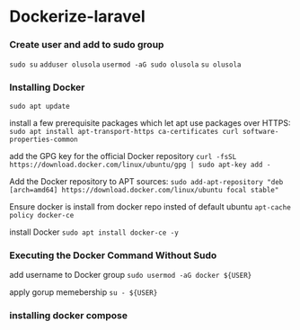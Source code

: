 # Dockerize-laravel

### Create user and add to sudo group

`sudo su`
`adduser olusola`
`usermod -aG sudo olusola`
`su olusola`





### Installing Docker

`sudo apt update`

install a few prerequisite packages which let apt use packages over HTTPS:<br/>
`sudo apt install apt-transport-https ca-certificates curl software-properties-common`

add the GPG key for the official Docker repository
`curl -fsSL https://download.docker.com/linux/ubuntu/gpg | sudo apt-key add -`

Add the Docker repository to APT sources:
`sudo add-apt-repository "deb [arch=amd64] https://download.docker.com/linux/ubuntu focal stable"`

Ensure docker is install from docker repo insted of default ubuntu
`apt-cache policy docker-ce`

install Docker
`sudo apt install docker-ce -y`




### Executing the Docker Command Without Sudo

add username to Docker group
`sudo usermod -aG docker ${USER}`

apply gorup memebership
`su - ${USER}`



### installing docker compose
